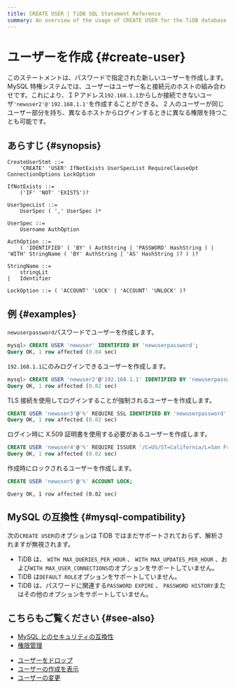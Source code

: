 ```yaml
---
title: CREATE USER | TiDB SQL Statement Reference
summary: An overview of the usage of CREATE USER for the TiDB database.
---
```


# ユーザーを作成 {#create-user}

このステートメントは、パスワードで指定された新しいユーザーを作成します。 MySQL 特権システムでは、ユーザーはユーザー名と接続元のホストの組み合わせです。これにより、ＩＰアドレス`192.168.1.1`からしか接続できないユーザ`'newuser2'@'192.168.1.1'`を作成することができる。 2 人のユーザーが同じユーザー部分を持ち、異なるホストからログインするときに異なる権限を持つことも可能です。

## あらすじ {#synopsis}

```ebnf+diagram
CreateUserStmt ::=
    'CREATE' 'USER' IfNotExists UserSpecList RequireClauseOpt ConnectionOptions LockOption

IfNotExists ::=
    ('IF' 'NOT' 'EXISTS')?

UserSpecList ::=
    UserSpec ( ',' UserSpec )*

UserSpec ::=
    Username AuthOption

AuthOption ::=
    ( 'IDENTIFIED' ( 'BY' ( AuthString | 'PASSWORD' HashString ) | 'WITH' StringName ( 'BY' AuthString | 'AS' HashString )? ) )?

StringName ::=
    stringLit
|   Identifier

LockOption ::= ( 'ACCOUNT' 'LOCK' | 'ACCOUNT' 'UNLOCK' )?
```

## 例 {#examples}

`newuserpassword`パスワードでユーザーを作成します。

```sql
mysql> CREATE USER 'newuser' IDENTIFIED BY 'newuserpassword';
Query OK, 1 row affected (0.04 sec)
```

`192.168.1.1`にのみログインできるユーザーを作成します。

```sql
mysql> CREATE USER 'newuser2'@'192.168.1.1' IDENTIFIED BY 'newuserpassword';
Query OK, 1 row affected (0.02 sec)
```

TLS 接続を使用してログインすることが強制されるユーザーを作成します。

```sql
CREATE USER 'newuser3'@'%' REQUIRE SSL IDENTIFIED BY 'newuserpassword';
Query OK, 1 row affected (0.02 sec)
```

ログイン時に X.509 証明書を使用する必要があるユーザーを作成します。

```sql
CREATE USER 'newuser4'@'%' REQUIRE ISSUER '/C=US/ST=California/L=San Francisco/O=PingCAP' IDENTIFIED BY 'newuserpassword';
Query OK, 1 row affected (0.02 sec)
```

作成時にロックされるユーザーを作成します。

```sql
CREATE USER 'newuser5'@'%' ACCOUNT LOCK;
```

```
Query OK, 1 row affected (0.02 sec)
```

## MySQL の互換性 {#mysql-compatibility}

次の`CREATE USER`のオプションは TiDB ではまだサポートされておらず、解析されますが無視されます。

-   TiDB は、 `WITH MAX_QUERIES_PER_HOUR` 、 `WITH MAX_UPDATES_PER_HOUR` 、および`WITH MAX_USER_CONNECTIONS`のオプションをサポートしていません。
-   TiDB は`DEFAULT ROLE`オプションをサポートしていません。
-   TiDB は、パスワードに関連する`PASSWORD EXPIRE` 、 `PASSWORD HISTORY`またはその他のオプションをサポートしていません。

## こちらもご覧ください {#see-also}

<CustomContent platform="tidb">

-   [MySQL とのセキュリティの互換性](/security-compatibility-with-mysql.md)
-   [権限管理](/privilege-management.md)

</CustomContent>

-   [ユーザーをドロップ](/sql-statements/sql-statement-drop-user.md)
-   [ユーザーの作成を表示](/sql-statements/sql-statement-show-create-user.md)
-   [ユーザーの変更](/sql-statements/sql-statement-alter-user.md)
